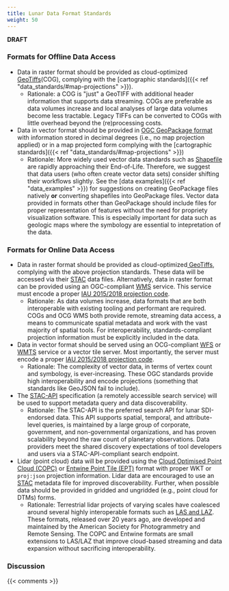 ```yaml
---
title: Lunar Data Format Standards
weight: 50
---
```

**DRAFT**

### Formats for Offline Data Access
- Data in raster format should be provided as cloud-optimized[ GeoTiffs](https://www.cogeo.org)(COG), complying with the [cartographic standards]({{< ref "data_standards/#map-projections" >}}). 
  - Rationale: a COG is "just" a GeoTIFF with additional header information that supports data streaming. COGs are preferable as data volumes increase and local analyses of large data volumes become less tractable. Legacy TIFFs can be converted to COGs with little overhead beyond the (re)processing costs.
- Data in vector format should be provided in [OGC GeoPackage format](https://www.geopackage.org) with information stored in decimal degrees (i.e., no map projection applied) or in a map projected form complying with the [cartographic standards]({{< ref "data_standards/#map-projections" >}})
  - Rationale: More widely used vector data standards such as [Shapefile](http://switchfromshapefile.org) are rapidly approaching their End-of-Life. Therefore, we suggest that data users (who often create vector data sets) consider shifting their workflows slightly. See the [data examples]({{< ref "data_examples" >}}) for suggestions on creating GeoPackage files natively **or** converting shapefiles into GeoPackage files. Vector data provided in formats other than GeoPackage should include files for proper representation of features without the need for propriety visualization software. This is especially important for data such as geologic maps where the symbology are essential to intepretation of the data.


### Formats for Online Data Access
- Data in raster format should be provided as cloud-optimized[ GeoTiffs](https://www.cogeo.org), complying with the above projection standards. These data will be accessed via their [STAC](https://stacspec.org/en) data files. Alternatively, data in raster format can be provided using an OGC-compliant [WMS](https://www.ogc.org/standards/wms) service. This service must encode a proper [IAU 2015/2018 projection code](https://ui.adsabs.harvard.edu/abs/2021LPICo2549.7012H).
  - Rationale: As data volumes increase, data formats that are both interoperable with existing tooling and performant are required. COGs and OCG WMS both provide remote, streaming data access, a means to communicate spatial metadata and work with the vast majority of spatial tools. For interoperability, standards-compliant projection information must be explicitly included in the data.
- Data in vector format should be served using an OCG-compliant [WFS](https://www.ogc.org/standards/wfs) or [WMTS](https://www.ogc.org/standards/wmts) service or a vector tile server. Most importantly, the server must encode a proper [IAU 2015/2018 projection code](https://ui.adsabs.harvard.edu/abs/2021LPICo2549.7012H).
  - Rationale: The complexity of vector data, in terms of vertex count and symbology, is ever-increasing. These OGC standards provide high interoperability and encode projections (something that standards like GeoJSON fail to include).
- The [STAC-API](https://github.com/radiantearth/stac-api-spec) specification (a remotely accessible search service) will be used to support metadata query and data discoverability. 
  - Rationale: The STAC-API is the preferred search API for lunar SDI-endorsed data. This API supports spatial, temporal, and attribute-level queries, is maintained by a large group of corporate, government, and non-governmental organizations, and has proven scalability beyond the raw count of planetary observations. Data providers meet the shared discovery expectations of tool developers and users via a STAC-API-compliant search endpoint.
- Lidar (point cloud) data will be provided using the [Cloud Optimised Point Cloud (COPC)](https://copc.io) or [Entwine Point Tile (EPT)](https://entwine.io/entwine-point-tile.html) format with proper WKT or `proj:json` projection information. Lidar data are encouraged to use an [STAC](https://stacspec.org/en) metadata file for improved discoverability. Further, when possible data should be provided in gridded and ungridded (e.g., point cloud for DTMs) forms.
  - Rationale: Terrestrial lidar projects of varying scales have coalesced around several highly interoperable formats such as [LAS and LAZ](https://learn.rockrobotic.com/understanding-las-and-laz-file-formats). These formats, released over 20 years ago, are developed and maintained by the American Society for Photogrammetry and Remote Sensing. The COPC and Entwine formats are small extensions to LAS/LAZ that improve cloud-based streaming and data expansion without sacrificing interoperability.

### Discussion

{{< comments >}}
